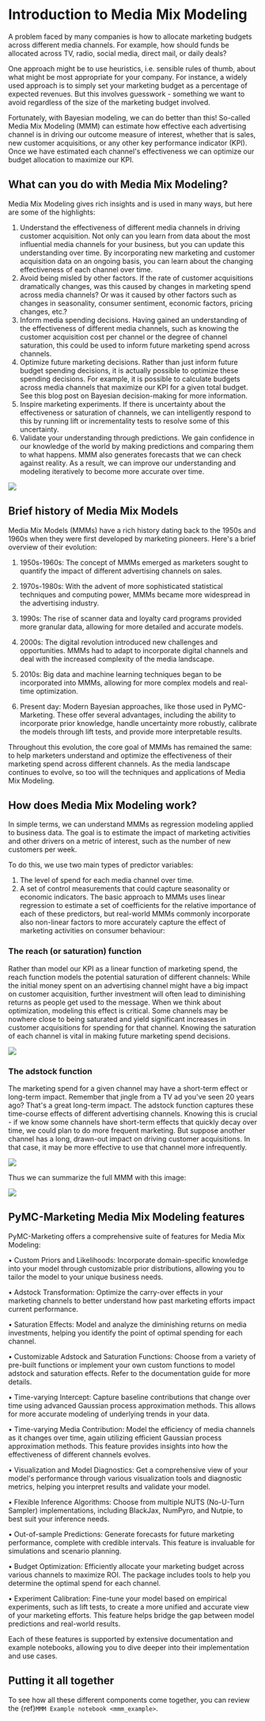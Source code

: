 # Introduction to Media Mix Modeling

A problem faced by many companies is how to allocate marketing budgets across different media channels. For example, how should funds be allocated across TV, radio, social media, direct mail, or daily deals?

One approach might be to use heuristics, i.e. sensible rules of thumb, about what might be most appropriate for your company. For instance, a widely used approach is to simply set your marketing budget as a percentage of expected revenues. But this involves guesswork - something we want to avoid regardless of the size of the marketing budget involved.

Fortunately, with Bayesian modeling, we can do better than this! So-called Media Mix Modeling (MMM) can estimate how effective each advertising channel is in driving our outcome measure of interest, whether that is sales, new customer acquisitions, or any other key performance indicator (KPI). Once we have estimated each channel's effectiveness we can optimize our budget allocation to maximize our KPI.

## What can you do with Media Mix Modeling?

Media Mix Modeling gives rich insights and is used in many ways, but here are some of the highlights:

1. Understand the effectiveness of different media channels in driving customer acquisition. Not only can you learn from data about the most influential media channels for your business, but you can update this understanding over time. By incorporating new marketing and customer acquisition data on an ongoing basis, you can learn about the changing effectiveness of each channel over time.
2. Avoid being misled by other factors. If the rate of customer acquisitions dramatically changes, was this caused by changes in marketing spend across media channels? Or was it caused by other factors such as changes in seasonality, consumer sentiment, economic factors, pricing changes, etc.?
3. Inform media spending decisions. Having gained an understanding of the effectiveness of different media channels, such as knowing the customer acquisition cost per channel or the degree of channel saturation, this could be used to inform future marketing spend across channels.
4. Optimize future marketing decisions. Rather than just inform future budget spending decisions, it is actually possible to optimize these spending decisions. For example, it is possible to calculate budgets across media channels that maximize our KPI for a given total budget. See this blog post on Bayesian decision-making for more information.
5. Inspire marketing experiments. If there is uncertainty about the effectiveness or saturation of channels, we can intelligently respond to this by running lift or incrementality tests to resolve some of this uncertainty.
6. Validate your understanding through predictions. We gain confidence in our knowledge of the world by making predictions and comparing them to what happens. MMM also generates forecasts that we can check against reality. As a result, we can improve our understanding and modeling iteratively to become more accurate over time.

![](bayesian_mmm_workflow2.png)

## Brief history of Media Mix Models

Media Mix Models (MMMs) have a rich history dating back to the 1950s and 1960s when they were first developed by marketing pioneers. Here's a brief overview of their evolution:

1. 1950s-1960s: The concept of MMMs emerged as marketers sought to quantify the impact of different advertising channels on sales.

2. 1970s-1980s: With the advent of more sophisticated statistical techniques and computing power, MMMs became more widespread in the advertising industry.

3. 1990s: The rise of scanner data and loyalty card programs provided more granular data, allowing for more detailed and accurate models.

4. 2000s: The digital revolution introduced new challenges and opportunities. MMMs had to adapt to incorporate digital channels and deal with the increased complexity of the media landscape.

5. 2010s: Big data and machine learning techniques began to be incorporated into MMMs, allowing for more complex models and real-time optimization.

6. Present day: Modern Bayesian approaches, like those used in PyMC-Marketing. These offer several advantages, including the ability to incorporate prior knowledge, handle uncertainty more robustly, calibrate the models through lift tests, and provide more interpretable results.

Throughout this evolution, the core goal of MMMs has remained the same: to help marketers understand and optimize the effectiveness of their marketing spend across different channels. As the media landscape continues to evolve, so too will the techniques and applications of Media Mix Modeling.


## How does Media Mix Modeling work?

In simple terms, we can understand MMMs as regression modeling applied to business data. The goal is to estimate the impact of marketing activities and other drivers on a metric of interest, such as the number of new customers per week.

To do this, we use two main types of predictor variables:

1. The level of spend for each media channel over time.
2. A set of control measurements that could capture seasonality or economic indicators.
The basic approach to MMMs uses linear regression to estimate a set of coefficients for the relative importance of each of these predictors, but real-world MMMs commonly incorporate also non-linear factors to more accurately capture the effect of marketing activities on consumer behaviour:

### The reach (or saturation) function

Rather than model our KPI as a linear function of marketing spend, the reach function models the potential saturation of different channels: While the initial money spent on an advertising channel might have a big impact on customer acquisition, further investment will often lead to diminishing returns as people get used to the message. When we think about optimization, modeling this effect is critical. Some channels may be nowhere close to being saturated and yield significant increases in customer acquisitions for spending for that channel. Knowing the saturation of each channel is vital in making future marketing spend decisions.

![](reach-function.png)

### The adstock function

The marketing spend for a given channel may have a short-term effect or long-term impact. Remember that jingle from a TV ad you've seen 20 years ago? That's a great long-term impact. The adstock function captures these time-course effects of different advertising channels. Knowing this is crucial - if we know some channels have short-term effects that quickly decay over time, we could plan to do more frequent marketing. But suppose another channel has a long, drawn-out impact on driving customer acquisitions. In that case, it may be more effective to use that channel more infrequently.

![](adstock_function.png)

Thus we can summarize the full MMM with this image:

![](bayesian_mmm.png)

## PyMC-Marketing Media Mix Modeling features

PyMC-Marketing offers a comprehensive suite of features for Media Mix Modeling:

• Custom Priors and Likelihoods: Incorporate domain-specific knowledge into your model through customizable prior distributions, allowing you to tailor the model to your unique business needs.

• Adstock Transformation: Optimize the carry-over effects in your marketing channels to better understand how past marketing efforts impact current performance.

• Saturation Effects: Model and analyze the diminishing returns on media investments, helping you identify the point of optimal spending for each channel.

• Customizable Adstock and Saturation Functions: Choose from a variety of pre-built functions or implement your own custom functions to model adstock and saturation effects. Refer to the documentation guide for more details.

• Time-varying Intercept: Capture baseline contributions that change over time using advanced Gaussian process approximation methods. This allows for more accurate modeling of underlying trends in your data.

• Time-varying Media Contribution: Model the efficiency of media channels as it changes over time, again utilizing efficient Gaussian process approximation methods. This feature provides insights into how the effectiveness of different channels evolves.

• Visualization and Model Diagnostics: Get a comprehensive view of your model's performance through various visualization tools and diagnostic metrics, helping you interpret results and validate your model.

• Flexible Inference Algorithms: Choose from multiple NUTS (No-U-Turn Sampler) implementations, including BlackJax, NumPyro, and Nutpie, to best suit your inference needs.

• Out-of-sample Predictions: Generate forecasts for future marketing performance, complete with credible intervals. This feature is invaluable for simulations and scenario planning.

• Budget Optimization: Efficiently allocate your marketing budget across various channels to maximize ROI. The package includes tools to help you determine the optimal spend for each channel.

• Experiment Calibration: Fine-tune your model based on empirical experiments, such as lift tests, to create a more unified and accurate view of your marketing efforts. This feature helps bridge the gap between model predictions and real-world results.

Each of these features is supported by extensive documentation and example notebooks, allowing you to dive deeper into their implementation and use cases.

## Putting it all together

To see how all these different components come together, you can review the {ref}`MMM Example notebook <mmm_example>`.
